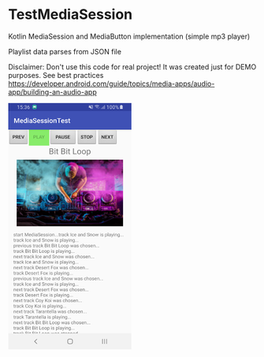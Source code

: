 # TestMediaSession
Kotlin MediaSession and MediaButton implementation (simple mp3 player)

Playlist data parses from JSON file

Disclaimer: Don't use this code for real project! It was created just for DEMO purposes. See best practices https://developer.android.com/guide/topics/media-apps/audio-app/building-an-audio-app

<img alt="quiz app" src="/img/port_1.png" width="250" height="500" />
